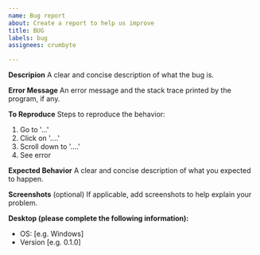 ```yaml
---
name: Bug report
about: Create a report to help us improve
title: BUG
labels: bug
assignees: crumbyte

---
```


**Descripion**
A clear and concise description of what the bug is.

**Error Message**
An error message and the stack trace printed by the program, if any.

**To Reproduce**
Steps to reproduce the behavior:
1. Go to '...'
2. Click on '....'
3. Scroll down to '....'
4. See error

**Expected Behavior**
A clear and concise description of what you expected to happen.

**Screenshots** (optional)
If applicable, add screenshots to help explain your problem.

**Desktop (please complete the following information):**
 - OS: [e.g. Windows]
 - Version [e.g. 0.1.0]
